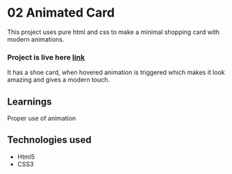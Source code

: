 # 02 Animated Card

This project uses pure html and css to make a minimal shopping card with modern animations.

### Project is live here [link]("https://ganpat.vercel.app")

It has a shoe card, when hovered animation is triggered which makes it look amazing and gives a modern touch.

## Learnings

Proper use of animation

## Technologies used

- Html5
- CSS3
